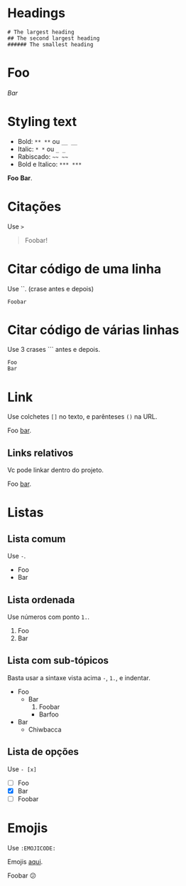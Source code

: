 # Headings

```
# The largest heading
## The second largest heading
###### The smallest heading
```

# Foo

###### Bar

# Styling text

- Bold: `** **` ou `__ __`
- Italic: `* *` ou `_ _`
- Rabiscado: `~~ ~~`
- Bold e Italico: `*** ***`

**Foo** **Bar**.

# Citações

Use `>`

> Foobar!

# Citar código de uma linha

Use ``. (crase antes e depois)

`Foobar`

# Citar código de várias linhas

Use 3 crases ``` antes e depois.

```
Foo
Bar
```

# Link

Use colchetes `[]` no texto, e parênteses `()` na URL.

Foo [bar](http://google.com).

## Links relativos

Vc pode linkar dentro do projeto.

Foo [bar](./src/app/foobar.md).

# Listas

## Lista comum

Use `-`.

- Foo
- Bar

## Lista ordenada

Use números com ponto `1.`.

1. Foo
2. Bar

## Lista com sub-tópicos

Basta usar a sintaxe vista acima `-`, `1.`, e indentar.

- Foo
  - Bar
    1. Foobar
    - Barfoo
- Bar
  - Chiwbacca

## Lista de opções

Use `- [x]`

- [ ] Foo
- [x] Bar
- [ ] Foobar

# Emojis

Use `:EMOJICODE:`

Emojis [aqui](https://www.webfx.com/tools/emoji-cheat-sheet/).

Foobar :confused:
